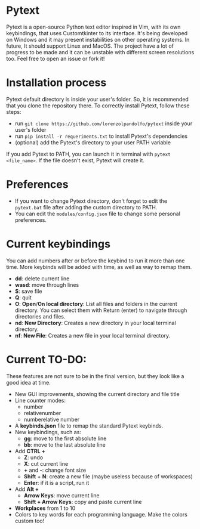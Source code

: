 # Pytext
Pytext is a open-source Python text editor inspired in Vim, with its own keybindings, that uses Customtkinter to its interface. 
It's being developed on Windows and it may present instabilities on other operating systems. In future, It should support Linux and MacOS.
The project have a lot of progress to be made and it can be unstable with different screen resolutions too.
Feel free to open an issue or fork it!

# Installation process
Pytext default directory is inside your user's folder. So, it is recommended that you clone the repository there.
To correctly install Pytext, follow these steps:
- run `git clone https://github.com/lorenzolpandolfo/pytext` inside your user's folder
- run `pip install -r requeriments.txt` to install Pytext's dependencies
- (optional) add the Pytext's directory to your user PATH variable

If you add Pytext to PATH, you can launch it in terminal with `pytext <file_name>`. If the file doesn't exist, Pytext will create it.

# Preferences
- If you want to change Pytext directory, don't forget to edit the `pytext.bat` file after adding the custom directory to PATH.
- You can edit the `modules/config.json` file to change some personal preferences.

# Current keybindings
You can add numbers after or before the keybind to run it more than one time. More keybinds will be added with time, as well as way to
remap them.
- **dd**: delete current line
- **wasd**: move through lines
- **S**: save file
- **Q**: quit
- **O**: **Open**/**On local directory**: List all files and folders in the current directory. You can select them with Return (enter) to navigate through directories and files.
- **nd**: **New Directory**: Creates a new directory in your local terminal directory.
- **nf**: **New File**: Creates a new file in your local terminal directory.

# Current TO-DO:
These features are not sure to be in the final version, but they look like a good idea at time.
- New GUI improvements, showing the current directory and file title
- Line counter modes:
  - number
  - relativenumber
  - numberelative number
- A **keybinds.json** file to remap the standard Pytext keybinds.
- New keybindings, such as:
   - **gg**: move to the first absolute line
   - **bb**: move to the last absolute line
- Add **CTRL +**
  - **Z**: undo
  - **X**: cut current line
  - **+** and **-**: change font size
  - **Shift** + **N**: create a new file (maybe useless because of workspaces)
  - **Enter**: if it is a script, run it
- Add **Alt +**
  - **Arrow Keys**: move current line
  - **Shift + Arrow Keys**: copy and paste current line
- **Workplaces** from 1 to 10
- Colors to key words for each programming language. Make the colors custom too!
